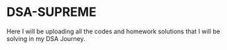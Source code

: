 # DSA-SUPREME
Here I will be uploading all the codes and homework solutions that I will be solving in my DSA Journey.

